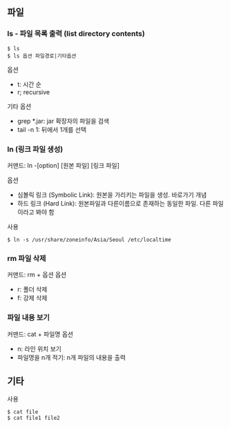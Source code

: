 ## 파일
### ls - 파일 목록 출력 (list directory contents)
~~~
$ ls 
$ ls 옵션 파일경로|기타옵션
~~~
옵션
- t: 시간 순
- r; recursive

기타 옵션
- grep *.jar: jar 확장자의 파일을 검색
- tail -n 1: 뒤에서 1개를 선택

### ln (링크 파일 생성)
커맨드: ln -[option] [원본 파일] [링크 파일]

옵션
- 심볼릭 링크 (Symbolic Link): 원본을 가리키는 파일을 생성. 바로가기 개념
- 하드 링크 (Hard Link): 원본파일과 다른이름으로 존재하는 동일한 파일. 다른 파일이라고 봐야 함

사용
~~~
$ ln -s /usr/share/zoneinfo/Asia/Seoul /etc/localtime
~~~

### rm 파일 삭제
커맨드: rm + 옵션
옵션
- r: 폴더 삭제
- f: 강제 삭제

### 파일 내용 보기
커맨드: cat + 파일명
옵션
- n: 라인 위치 보기
- 파일명을 n개 적기: n개 파일의 내용을 출력

기타
- 
사용
~~~
$ cat file
$ cat file1 file2 
~~~